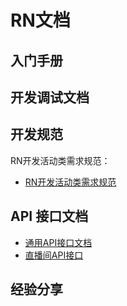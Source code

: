 # RN文档



## 入门手册



## 开发调试文档



## 开发规范

RN开发活动类需求规范：





- [RN开发活动类需求规范](http://doc.dz11.com/ddse/preview/share/b6f3d9a1acea257c3332?sid=429&shareType=1)

## API 接口文档
- [通用API接口文档](http://doc.dz11.com/ddse/preview/share/d2d7b56b6db63870a16c?sid=429&shareType=1)
- [直播间API接口](http://doc.dz11.com/ddse/preview/share/4e99cff3645a6a3df3df?sid=429&shareType=1)

## 经验分享